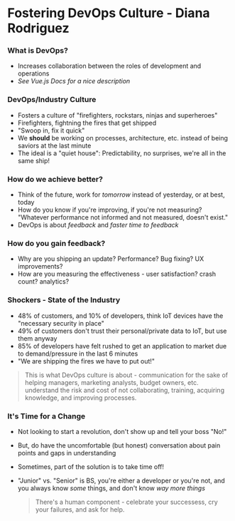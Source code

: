# Fostering DevOps Culture - Diana Rodriguez
### What is DevOps?

- Increases collaboration between the roles of development and operations
- _See Vue.js Docs for a nice description_

### DevOps/Industry Culture
- Fosters a culture of "firefighters, rockstars, ninjas and superheroes"
- Firefighters, fightning the fires that get shipped
- "Swoop in, fix it quick"
- We **should** be working on processes, architecture, etc. instead of being saviors at the last minute
- The ideal is a "quiet house": Predictability, no surprises, we're all in the same ship!
### How do we achieve better?
- Think of the future, work for *tomorrow* instead of yesterday, or at best, today
- How do you know if you're improving, if you're not measuring? "Whatever performance not informed and not measured, doesn't exist."
- DevOps is about *feedback* and *faster time to feedback*

### How do you gain feedback?

- Why are you shipping an update? Performance? Bug fixing? UX improvements?
- How are you measuring the effectiveness - user satisfaction? crash count? analytics?

### Shockers - State of the Industry

- 48% of customers, and 10% of developers, think IoT devices have the "necessary security in place"
- 49% of customers don't trust their personal/private data to IoT, but use them anyway
- 85% of developers have felt rushed to get an application to market due to demand/pressure in the last 6 minutes
- "We are shipping the fires we have to put out!"

> This is what DevOps culture is about - communication for the sake of helping managers, marketing analysts, budget owners, etc. understand the risk and cost of not collaborating, training, acquiring knowledge, and improving processes.

### It's Time for a Change

- Not looking to start a revolution, don't show up and tell your boss "No!"

- But, do have the uncomfortable (but honest) conversation about pain points and gaps in understanding

- Sometimes, part of the solution is to take time off!

- "Junior" vs. "Senior" is BS, you're either a developer or you're not, and you always know *some* things, and don't know *way more things*

  > There's a human component - celebrate your successess, cry your failures, and ask for help.